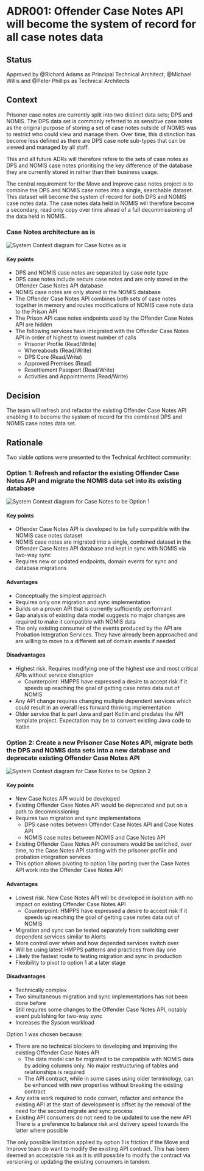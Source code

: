 # ADR001: Offender Case Notes API will become the system of record for all case notes data

## Status

Approved by @Richard Adams as Principal Technical Architect, @Michael Willis and @Peter Phillips as Technical Architects

## Context

Prisoner case notes are currently split into two distinct data sets; DPS and NOMIS. The DPS data set is commonly referred to as sensitive case notes as the original purpose of storing a set of case notes outside of NOMIS was to restrict who could view and manage them. Over time, this distinction has become less defined as there are DPS case note sub-types that can be viewed and managed by all staff.

This and all future ADRs will therefore refere to the sets of case notes as DPS and NOMIS case notes prioritising the key difference of the database they are currently stored in rather than their business usage.

The central requirement for the Move and Improve case notes project is to combine the DPS and NOMIS case notes into a single, searchable dataset. This dataset will become the system of record for both DPS and NOMIS case notes data. The case notes data held in NOMIS will therefore become a secondary, read only copy over time ahead of a full decommissioning of the data held in NOMIS.

### Case Notes architecture as is

![System Context diagram for Case Notes as is](images/case-notes-as-is-c1.png)

#### Key points

* DPS and NOMIS case notes are separated by case note type
* DPS case notes include secure case notes and are only stored in the Offender Case Notes API database
* NOMIS case notes are only stored in the NOMIS database
* The Offender Case Notes API combines both sets of case notes together in memory and routes modifications of NOMIS case note data to the Prison API
* The Prison API case notes endpoints used by the Offender Case Notes API are hidden
* The following services have integrated with the Offender Case Notes API in order of highest to lowest number of calls
    * Prisoner Profile (Read/Write)
    * Whereabouts (Read/Write)
    * DPS Core (Read/Write)
    * Approved Premises (Read)
    * Resettlement Passport (Read/Write)
    * Activities and Appointments (Read/Write)

## Decision

The team will refresh and refactor the existing Offender Case Notes API enabling it to become the system of record for the combined DPS and NOMIS case notes data set.

## Rationale

Two viable options were presented to the Technical Architect community:

### Option 1: Refresh and refactor the existing Offender Case Notes API and migrate the NOMIS data set into its existing database

![System Context diagram for Case Notes to be Option 1](images/case-notes-to-be-option-1-c1.png)

#### Key points

* Offender Case Notes API is developed to be fully compatible with the NOMIS case notes dataset
* NOMIS case notes are migrated into a single, combined dataset in the Offender Case Notes API database and kept in sync with NOMIS via two-way sync
* Requires new or updated endpoints, domain events for sync and database migrations

#### Advantages

* Conceptually the simplest approach
* Requires only one migration and sync implementation
* Builds on a proven API that is currently sufficiently performant
* Gap analysis of existing data model suggests no major changes are required to make it compatible with NOMIS data
* The only existing consumer of the events produced by the API are Probation Integration Services. They have already been approached and are willing to move to a different set of domain events if needed

#### Disadvantages

* Highest risk. Requires modifying one of the highest use and most critical APIs without service disruption
    * Counterpoint: HMPPS have expressed a desire to accept risk if it speeds up reaching the goal of getting case notes data out of NOMIS
* Any API change requires changing multiple dependent services which could result in an overall less forward thinking implementation 
* Older service that is part Java and part Kotlin and predates the API template project. Expectation may be to convert existing Java code to Kotlin

### Option 2: Create a new Prisoner Case Notes API, migrate both the DPS and NOMIS data sets into a new database and deprecate existing Offender Case Notes API

![System Context diagram for Case Notes to be Option 2](images/case-notes-to-be-option-2-c1.png)

#### Key points

* New Case Notes API would be developed
* Existing Offender Case Notes API would be deprecated and put on a path to decommissioning
* Requires two migration and sync implementations
    * DPS case notes between Offender Case Notes API and Case Notes API
    * NOMIS case notes between NOMIS and Case Notes API
* Existing Offender Case Notes API consumers would be switched, over time, to the Case Notes API starting with the prisoner profile and probation integration services
* This option allows pivoting to option 1 by porting over the Case Notes API work into the Offender Case Notes API

#### Advantages

* Lowest risk. New Case Notes API will be developed in isolation with no impact on existing Offender Case Notes API
    * Counterpoint: HMPPS have expressed a desire to accept risk if it speeds up reaching the goal of getting case notes data out of NOMIS
* Migration and sync can be tested separately from switching over dependent services similar to Alerts
* More control over when and how depended services switch over
* Will be using latest HMPPS patterns and practices from day one 
* Likely the fastest route to testing migration and sync in production
* Flexibility to pivot to option 1 at a later stage

#### Disadvantages

* Technically complex
* Two simultaneous migration and sync implementations has not been done before
* Still requires some changes to the Offender Case Notes API, notably event publishing for two-way sync
* Increases the Syscon workload

Option 1 was chosen because:

* There are no technical blockers to developing and improving the existing Offender Case Notes API
    * The data model can be migrated to be compatible with NOMIS data by adding columns only. No major restructuring of tables and relationships is required
    * The API contract, while in some cases using older terminology, can be enhanced with new properties without breaking the existing contract
* Any extra work required to code convert, refactor and enhance the existing API at the start of development is offset by the removal of the need for the second migrate and sync process
* Existing API consumers do not need to be updated to use the new API
There is a preference to balance risk and delivery speed towards the latter where possible

The only possible limitation applied by option 1 is friction if the Move and Improve team do want to modify the existing API contract. This has been deemed an acceptable risk as it is still possible to modify the contract via versioning or updating the existing consumers in tandem.